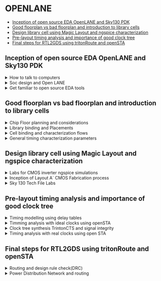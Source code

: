 # OPENLANE 
- [Inception of open source EDA OpenLANE and Sky130 PDK](#Inception-of-open-source-EDA-OpenLANE-and-Sky130-PDK)
- [Good floorplan vs bad floorplan and introduction to library cells](#Good-floorplan-vs-bad-floorplan-and-introduction-to-library-cells)
- [Design library cell using Magic Layout and ngspice characterization](#Design-library-cell-using-Magic-Layout-and-ngspice-characterization)
- [Pre-layout timing analysis and importance of good clock tree](#Pre-layout-timing-analysis-and-importance-of-good-clock-tree)
- [Final steps for RTL2GDS using tritonRoute and openSTA](#Final-steps-for-RTL2GDS-using-tritonRoute-and-openSTA)

##  Inception of open source EDA OpenLANE and Sky130 PDK

<details>
<summary>How to talk to computers</summary>

### How to talk to computers

+ Introduction to QFN-48 Package, chip, pads, core, die and IPs


**QFN-48 Package and Chip:**

- A QFN-48 package is a common type of package for microcontrollers.
- It measures 7mm x 7mm and houses a chip at its center.
- The chip is the central processing unit and is connected to the package using wire bonding.
- The chip contains components called "PADs" that link it to a circuit for signal processing.
- The open space within the chip is known as the "Core," which handles most of the processing tasks.
- The chip itself, known as the "Die," is a small piece of silicon where computations occur.
- Components like SRAM, ADC, DAC, and others within the chip are referred to as "Foundry IPs" (Intellectual Properties).

**Introduction to RISC-V:**

- RISC-V is an open-source instruction set architecture (ISA) based on reduced instruction set computing (RISC) principles.
- ISA defines the instructions a computer's processor can execute.
- To run a C program on specific hardware (e.g., QFN-48), it's compiled to RISC-V assembly language, then to machine language.
- Hardware Description Language (HDL) serves as an intermediary layer for hardware design.

**HDL (Hardware Description Language):**

- HDL is a specialized programming language used to describe electronic circuits and systems.
- Two primary types are Verilog and VHDL.

**RTL-GDS Flow:**

- RTL (Register-Transfer Level) is used to implement RISC-V specifications.
- Transitioning from RTL to GDS (Graphics Data System) aligns chip layout with RISC-V specifications.

**From Software Applications to Hardware:**

- Application software performs specific tasks for end-users.
- System software manages hardware resources and enables application execution.
- Operating systems control tasks like memory management, process scheduling, and file management.
- Compilers translate high-level code into assembly language.
- Assemblers translate assembly code into machine code.
- RTL represents digital circuit behavior.
- Hardware encompasses the physical components of a computer or electronic device.


</details>

<details>
<summary> Soc design and Open LANE</summary>

###  Soc design and Open LANE

**PDK (Process Design Kit):**
1. PDK is provided by semiconductor manufacturers.
2. It assists designers in creating integrated circuits (ICs) with specific fabrication processes.
3. PDK includes detailed information, models, and files tailored to the manufacturer's technology.
4. Designers rely on PDK to develop and validate their IC designs.
5. PDK ensures compatibility with the fabrication process and helps meet design requirements.

**EDA Tools (Electronic Design Automation Tools):**
1. EDA tools are software applications used for electronic system design.
2. They automate various design tasks for integrated circuits (ICs) and circuit boards.
3. EDA tools play a crucial role in verifying hardware functionality before manufacturing.
4. They enhance design efficiency and reduce errors in the design process.
5. EDA tools encompass a wide range of functions, from circuit simulation to layout design.

**Open-source Digital ASIC Design Components:**
1. RTL IP's (Register Transfer Level Intellectual Properties) are designs available from open repositories.
2. Open-source EDA tools, such as qflow and openROAD, are used for ASIC design and validation.
3. Open-source PDKs provide process-specific data and are essential for ASIC design.
4. The combination of these components enables fully open-source ASIC design.
5. Open-source resources promote transparency and accessibility in chip design.

**ASIC Design Flow:**
1. ASIC design flow is a structured process for creating custom integrated circuits (ICs).
2. It involves multiple stages, from RTL (Register Transfer Level) design to GDS2 layout generation.
3. Each stage has specific tasks, such as synthesis, placement, routing, and verification.
4. The goal is to transform a high-level RTL design into a manufacturable layout.
5. ASIC design flow ensures that the design adheres to fabrication and timing requirements.

**OpenLANE and Strive Chipsets:**
1. OpenLANE is an open-source toolchain for automating custom silicon chip design.
2. It reduces the need for human intervention in the design process.
3. OpenLANE is compatible with open PDKs like SkyWater and XFAB180.
4. Strive is a family of open-source System-on-Chips (SoCs).
5. Strive chipsets include open PDKs, EDA tools, and RTL designs.
6. Both OpenLANE and Strive contribute to the open-source hardware ecosystem, promoting accessibility and transparency in chip design.
</details>

<details>


<summary>Get familiar to open source EDA tools</summary>

### Get familiar to open source EDA tools

**Skywater-130 PDK (Process Design Kit):**
- The Skywater PDK files for this project are found under $PDK_ROOT.
- These files include:
  - **Skywater-pdk:** Contains all PDK-related files provided by the foundry.
  - **Open_pdks:** Includes scripts that bridge the gap between closed-source and open-source PDKs, ensuring compatibility with EDA tools.
  - **Sky130A:** Houses open-source compatible PDK files.

**Initiating OpenLane:**
- OpenLane is initiated using a key script called `flow.tcl`, which manages the design processes.
- To import the necessary software dependencies into OpenLane, use the command `package require openlane 0.9`.

**Components of OpenLane:**
- OpenLane consists of various components, including:
  - **Src folder:** Contains Verilog files and SDC (Synopsys Design Constraints) files.
  - **Config.tcl files:** These files store design-specific configuration settings used by OpenLane.

**Preparing the Design for the Flow:**
- To prepare the design for the flow, use the command `prep -design <design_name> -tag <tag>`.
- This step creates a "runs" directory where all the design results will be stored.

**Synthesis:**
- Synthesis is a crucial step in ASIC design.
- It is initiated using the command `run_synthesis`.
- An important early task is calculating the flop ratio, which is the ratio of D flip-flops to the total number of cells in the design.
</details>



## Good floorplan vs bad floorplan and introduction to library cells

<details>
<summary>Chip Floor planning and considerations</summary>

### Chip Floor planning and considerations

1. **Define Width and Height of Core and Die:**
   - The "die" encompasses the entire semiconductor chip, including the core, I/O pads, and additional features.
   - The "core" is the central area of the chip where most of the active circuitry resides, such as CPU, GPU, memory, and logic components.
   - Defining the width and height of both the core and die is crucial for setting the chip's overall dimensions and determining how much space each component can occupy within these boundaries.

2. **Utilization Factor:**
   - Utilization factor is a critical metric in floor planning that measures how efficiently the available chip area is utilized.
   - It is calculated as the ratio of the area occupied by the actual components (core, cells, etc.) to the total available chip area.
   - High utilization factors indicate efficient space usage, while low values may signify wasted space or inefficient placement.

3. **Location of Pre-Placed Cells:**
   - Pre-placed cells are specific blocks or cells (e.g., memories, clock gating cells) manually placed by the designer before automated placement tools are applied.
   - These cells have predetermined locations on the chip to optimize placement for performance, power, and routing considerations.
   - Careful placement of pre-placed cells can significantly impact the chip's overall performance and power efficiency.

4. **De-coupling Capacitors:**
   - De-coupling capacitors are essential components in large integrated circuits to address voltage drops and noise issues.
   - They work by storing electrical energy and discharging it quickly to filter out high-frequency noise and transient voltage fluctuations.
   - Properly sizing and placing de-coupling capacitors is critical for ensuring stable and noise-free operation of the chip.

5. **Power Planning:**
   - Power planning is a crucial aspect of floor planning that focuses on managing the distribution of power to various parts of the chip.
   - It aims to minimize noise in digital circuits caused by voltage droop (sudden voltage drops) and ground bounce (noise due to ground connections).
   - This involves designing robust power distribution networks (PDNs) with multiple power strap taps to reduce resistance and ensure a steady power supply to all components.

6. **Pin Placement:**
   - Pin placement optimization is vital for minimizing buffering, reducing power consumption, and meeting timing constraints.
   - HDL (Hardware Description Language) netlists guide the placement of specific pins, ensuring that critical connections are made efficiently.
   - Careful placement of pins is essential for achieving optimal chip performance and functionality.

7. **Steps to Run Floorplan using OpenLANE:**
   - Running floor planning in OpenLANE involves executing the "run_floorplan" command.
   - You need to navigate to the appropriate directory where the floorplan results are stored.
   - The "magic" tool is used with technology libraries (LEF and DEF files) to visualize the floorplan, allowing designers to inspect and refine the placement of components.

8. **Layout:**
   - Layout images provide a visual representation of the overall chip design, including detailed views of specific regions.
   - These images are essential for designers to assess the physical placement of components and identify any potential issues.

9. **Standard Cells:**
   - Standard cells are fundamental building blocks of digital circuits and include logic gates, flip-flops, and other basic components.
   - Displaying images of standard cells used in the chip design helps to understand the basic building blocks that make up the chip's digital logic.

</details>

<details>
<summary>Library binding and Placements</summary>

### Library binding and Placements

**Netlist Binding and Initial Place Design**

![image](https://github.com/ShashidharReddy01/pes_openlane_pd/assets/142148810/7c280c13-7fe3-4044-a5d5-e1777f75f922)

In real-life integrated circuit design, logic gates and cells are abstracted as rectangular or square components with specific dimensions. These dimensions are essential, as they determine how efficiently space is utilized on the chip. The placement of these components is a critical part of the design process.

**Library Consideration:**
- An essential aspect of chip design is the library, which contains various types of cells with different shapes, sizes, flavors, and timing characteristics.
- These cells serve as the fundamental building blocks of the chip and are selected based on their functionality and performance requirements.

**Placement in the Core Area:**
- Components from the netlist are strategically placed within the core area of the chip.
- Placement decisions take into account the convenience of distances from the pins and the signal propagation requirements of the circuit.
- For instance, when signals need to propagate quickly from one flip-flop (FF1) to another (FF2), they are placed in close proximity to minimize signal delay.
- Buffers may be added to ensure signal integrity when there is a slight delay for the signal to travel from the input pins to FF1.

![image](https://github.com/ShashidharReddy01/pes_openlane_pd/assets/142148810/425abd7c-a5e9-496b-a254-cf378d3cf712)


**Viewing the Placement:**
- To visualize the placement of components, the "run_placement" command is executed within the OpenLANE shell.
- This command reads the placement information from the '/picorv32a.placement.def' file generated during the placement step.
- By navigating to the placement directory using "cd ../placement/" and using the "magic" tool with technology libraries, designers can visualize the placement design.

![image](https://github.com/ShashidharReddy01/pes_openlane_pd/assets/142148810/33e3aa3a-dc6a-4c22-a0e0-1e582ba188af)

**Standard Ce
ll Rows:**
- The placement design consists of rows of standard cells, each containing logic gates, flip-flops, and other fundamental components.
- These rows are strategically organized to optimize chip performance, power efficiency, and manufacturability.
- Careful placement ensures that signals flow efficiently through the circuit while minimizing delays and maintaining signal integrity.

</details>

<details>
<summary>Cell binding and characterization flows</summary>

### Cell binding and characterization flows

**Cell Design Flow:**
- **Inputs:** Process Design Kits (PDKs) with DRC and LVS rules, SPICE models, library, and user-defined specs.
- **Design Steps:** Circuit Design, Layout Design (Euler Path and Stick Diagram), Characterization.
- **Outputs:** CDL (Circuit Description Language), GDSII, LEF, extracted SPICE netlist (.cir).

**Characterization Flow (for an inverter):**
1. **Read Model Files:** Gather information about the inverter's characteristics from model files.
2. **Read Extracted SPICE Netlist:** Obtain the SPICE netlist that describes the inverter's behavior.
3. **Recognize Buffer Behavior:** Identify the behavior of the inverter, which is essentially a buffer.
4. **Attach Power Sources:** Connect the necessary power sources to the circuit.
5. **Apply Stimulus:** Provide an input signal to the inverter.
6. **Read Sub-Circuit:** Analyze the sub-circuit of the inverter.
7. **Provide Output Capacitances:** Specify the required output capacitances.
8. **Provide Simulation Commands:** Set up simulation commands for characterization.


</details>

<details>
<summary>General timing characterization parameters</summary>

### General timing characterization parameters

**Timing Characterization:**
- **Slew Low Rise Threshold:** 20%
- **Slew High Rise Threshold:** 80%
- **Slew Low Fall Threshold:** 20%
- **Slew High Fall Threshold:** 80%
- **Input Rise Threshold:** 50%
- **Input Fall Threshold:** 50%
- **Output Rise Threshold:** 50%
- **Output Fall Threshold:** 50%
- **Propagation Delay:** Calculate as the time difference between time(out_fall_thr) and time(in_rise_thr).
- **Transition Time:**
  - On Rise: Calculate as time(slew_high_rise_thr) minus time(slew_low_rise_thr).
  - On Fall: Calculate as time(slew_high_fall_thr) minus time(slew_low_fall_thr).

These timing characteristics are vital for understanding and characterizing the inverter's performance and behavior within a digital circuit.
</details>

## Design library cell using Magic Layout and ngspice characterization

<details>
<summary>Labs for CMOS inverter ngspice simulations</summary>

### Labs for CMOS inverter ngspice simulations

**OpenLANE** allows users to make changes to environment variables on the fly. For instance, if we wish to change the pin placement from equidistant to some other style of placement we may do the following in the openLANE flow:

`set ::env(FP_IO_MODE) 2`

</details>

<details>
<summary>Inception of Layout A` CMOS Fabrication process</summary>

### Inception of Layout A` CMOS Fabrication process

SPICE Deck creation & Simulation
A SPICE deck includes information about the following:

+ Model description
+ Netlist description
+ Component connectivity
+ Component values
+ Capacitance load
+ Nodes
+ Simulation type and parameters
+ Libraries included

***CMOS inverter Switching Threshold Vm***
Thw sitching threshold of a CMOS inverter is the point on the transfer characteristic where Vin equals Vout (=Vm). At this point both PMOS and NOMOS are in ON state which gives rise to a leakage current

**16 Mask CMOS Fabrication**

The 16-mask CMOS process consists of the following steps:

+ Selection of subtrate: Secting the body/substrate material
+ Creating active region for transistors: Isolation between active region pockets by SiO2 and Si3N4 deposition followed by photolithography and etching
+ N-well and P-well formation: Ion implanation by Boron for P-well and by Phosphorous for N-well formation
+ Formation of gate terminal: NMOS and PMOS gates formed by photolithography techniques
+ LDD (lightly doped drain) formation: LDD formed to prevent hot electron effect
+ Source & drain formation: Screen oxide added to avoid channelling during implants followed by Aresenic implantation and annealing
+ Local interconnect formation: Removal of screen oxide by HF etching. Deposition of Ti for low resistant contacts
+ Higher level metal formation: CMP for planarization followed by TiN and Tungsten deposition. Top SiN layer for chip protection

**Inverter Standard cell Layout & SPICE extraction**
The Magic layout of a CMOS inverter will be used so as to intergate the inverter with the picorv32a design. To do this, inverter magic file is sourced from vsdstdcelldesign by cloning it within the openlane_working_dir/openlane directory as follows:

`git clone https://github.com/nickson-jose/vsdstdcelldesign`

![image](https://github.com/ShashidharReddy01/pes_openlane_pd/assets/142148810/f3725674-0176-4019-b5bd-f9c70eab2f56)

`cp sky130A.tech /home/vsduser/Desktop/work/tools/openlane_working_dir/openlane/vsdstdcelldesign`

` magic -T sky130A.tech sky130_inv.mag &`

![image](https://github.com/ShashidharReddy01/pes_openlane_pd/assets/142148810/311f0afd-d35d-4eab-bb49-4c59a65b78eb)

+ Press s 3 times on the layout and type `what` to view the selected layers as shown below

  ![image](https://github.com/ShashidharReddy01/pes_openlane_pd/assets/142148810/84ba35ce-eccc-4d9c-9d82-592411e494a0)

+ ```
     extract all
     ext2spice cthresh 0 rethresh 0
     ext2spice
  ```   
![image](https://github.com/ShashidharReddy01/pes_openlane_pd/assets/142148810/de22d1e3-e94b-4e6e-a45e-25ee42efed05)

This generates the sky130_in.spice file as shown above. This SPICE deck is edited to include pshort.lib and nshort.lib which are the PMOS and NMOS libraries respectively. In addition, the minimum grid size of inverter is measured from the magic layout and incorporated into the deck as: .option scale=0.01u. The model names in the MOSFET definitions are changed to pshort.model.0 and nshort.model.0 respectively for PMOS and NMOS. 

![image](https://github.com/ShashidharReddy01/pes_openlane_pd/assets/142148810/77547452-a0f4-42d9-b953-73bc76abaaa8)


</details>

<details>
<summary>Sky 130 Tech File Labs</summary>

***Steps to Create Standard Cell Layout and Extract Spice Netlist***
### Sky 130 Tech File Labs

![image](https://github.com/ShashidharReddy01/pes_openlane_pd/assets/142148810/d6d7c64d-5d19-485e-86bd-acf4be6c9304)

+ type box  in tkcon window to check the minimum value of the layout window.
+ we need to open the spice file using the command
  `gedit sky130_inv.spice`
+ We need to configure it to the below specifications.
  VDD VPWR 0 3.3V
  VSS VGND 0 0
  Va A VGND PUSLE(0V 3.3V 0 0.1ns 0.1 ns 2ns 4ns)
  .tran 1n 20n
  .control
  run 
  .endc
  .end
 ![image](https://github.com/ShashidharReddy01/pes_openlane_pd/assets/142148810/fb7dc0c6-c4a4-4013-91a8-8ab14f50f79d)


+ `ngspice sky130_inv.spice`

  ![image](https://github.com/ShashidharReddy01/pes_openlane_pd/assets/142148810/9cbbf017-a123-4134-88d6-202a5c0f7f4c)

+ `plot y vs time a`
  ![image](https://github.com/ShashidharReddy01/pes_openlane_pd/assets/142148810/cff2096b-c46f-4825-8f45-efb5a94946ff)
+ ![image](https://github.com/ShashidharReddy01/pes_openlane_pd/assets/142148810/654ed9f5-4904-4161-b482-9c7d49c0660d)
+ ![image](https://github.com/ShashidharReddy01/pes_openlane_pd/assets/142148810/bbef72dc-b1a5-4910-bd69-0f38a34e6359)
+ ![image](https://github.com/ShashidharReddy01/pes_openlane_pd/assets/142148810/b023099b-59ca-440a-b352-8f0f059aba07)

***Sky130 PDKS and Steps to Download Magic Tool***

` wget http://opencircuitdesign.com/open_pdks/archive/drc_tests.tgz`

![image](https://github.com/ShashidharReddy01/pes_openlane_pd/assets/142148810/ba583356-4d0c-483a-99c4-a548c16cb235)


`mv drc_tests.tgz Desktop/`

`tar xfz drc_tests.tgz `

`magic -d XR`

+ We click 'file' and open the 'met3.mag' file.
  ![image](https://github.com/ShashidharReddy01/pes_openlane_pd/assets/142148810/5848d511-95c4-4fbc-8440-77a5f040660c)

+ If we select an area and type drc why in the tkcon wndow, it will show us the DRC error.
  ![image](https://github.com/ShashidharReddy01/pes_openlane_pd/assets/142148810/1d4a3bbf-215e-4d1d-bcbc-bd96b94bd1a4)

+ To add contact cuts to metal3, first select an area using left and right click. Then hovering over the m3contact we click middle mouse button.
  ![image](https://github.com/ShashidharReddy01/pes_openlane_pd/assets/142148810/2502ea93-3ef7-480c-bf4e-d4fe897fc343)

+ ![image](https://github.com/ShashidharReddy01/pes_openlane_pd/assets/142148810/be7be7b6-c455-467b-a902-dfc4b245f4d0)
  ![image](https://github.com/ShashidharReddy01/pes_openlane_pd/assets/142148810/ed4c7380-be18-4929-b1db-b511be2de499)

+ ```
  load tech sky130A.tech
  drc check
  ```
  ![image](https://github.com/ShashidharReddy01/pes_openlane_pd/assets/142148810/3a112cd0-7320-4313-a1f5-78e477ca4d5a)



  ![image](https://github.com/ShashidharReddy01/pes_openlane_pd/assets/142148810/bb6d58be-54fe-497c-bb8a-2d8266e7c459)

+ ![image](https://github.com/ShashidharReddy01/pes_openlane_pd/assets/142148810/e2e2ee4f-1261-42a0-b12e-8941a9f5fa8f)
+ ![image](https://github.com/ShashidharReddy01/pes_openlane_pd/assets/142148810/66ce6665-0be5-4ee7-8533-7edfa4c68466)
+ ![image](https://github.com/ShashidharReddy01/pes_openlane_pd/assets/142148810/e38dcfa3-59de-472b-91d5-8ccb37f7bfa5)
 + Following changes to be done
  ![image](https://github.com/ShashidharReddy01/pes_openlane_pd/assets/142148810/72e955cc-fb40-4e97-8ac7-485b428b3e2d)
  ![image](https://github.com/ShashidharReddy01/pes_openlane_pd/assets/142148810/45168170-d35c-4427-80c9-44b54191d3e4)
+ ```
  tech load sky130A.tech
  drc check
  drc style drc(full)
  drc check
  ```
  ![image](https://github.com/ShashidharReddy01/pes_openlane_pd/assets/142148810/038b521d-9af9-403b-88e0-98ee3f225af0)
  ![image](https://github.com/ShashidharReddy01/pes_openlane_pd/assets/142148810/f2e69530-6bc2-478a-8e02-df25c8c6b919)
  - Select the existing nwell.4 and make a copy of it 
  - Now select a small area on the nwell.4 and add an 'nsubstratecontact' by hovering over it and clicking middle mouse button.



</details>


## Pre-layout timing analysis and importance of good clock tree

<details>
<summary>Timing modelling using delay tables</summary>

### Timing modelling using delay tables

***Convert Grid Info to Track Info***

![image](https://github.com/ShashidharReddy01/pes_openlane_pd/assets/142148810/07e89800-3f41-4ddf-b455-c531f6c15f20)

`less tracks.info`
![image](https://github.com/ShashidharReddy01/pes_openlane_pd/assets/142148810/f81fbe51-73c8-4f74-83ff-84d9ff5f642c)

+ The 'tracks.info' file is used during the routing stage.
+ Routes are the metal traces.
+ Since the PNR is an automated flow, we need to specify where all we want the routes to go.
+ ![image](https://github.com/ShashidharReddy01/pes_openlane_pd/assets/142148810/28110779-14da-42ae-98bf-e10351d3b257)
+ ![image](https://github.com/ShashidharReddy01/pes_openlane_pd/assets/142148810/5fe69c64-8720-41b1-8129-c5b63fdb34c3)
+ The next requirement is that the width of the cell should be the odd multiple of xpitch which is '0.46' as seen in the 'tracks.info' file.
+ As we can see it encloses two full boxes and two halves of one box, totally making three boxes as indicated by the white rectangle.

***Convert Magic Layout to Standard Cell LEF***

+ `save sky130_vsdinv.mag`
+ `lef write`
+ `less sky130_vsdinv.lef`
+ ![image](https://github.com/ShashidharReddy01/pes_openlane_pd/assets/142148810/73ea100d-e028-48b1-b959-fe1e610f6410)
+ ![image](https://github.com/ShashidharReddy01/pes_openlane_pd/assets/142148810/92785598-ed73-404d-a66c-f493f516b5e5)

***Steps to Include New Cell in Synthesis image***

We copy the .mag file that we created to the 'src' folder of picorv32a folder.
+ ![image](https://github.com/ShashidharReddy01/pes_openlane_pd/assets/142148810/1708b041-6734-41c5-bf35-198ddb860739)
+ ![image](https://github.com/ShashidharReddy01/pes_openlane_pd/assets/142148810/63ee6bf7-e0ce-490b-9dca-b10175cb70ff)
+ `vim config.tcl`
  ![image](https://github.com/ShashidharReddy01/pes_openlane_pd/assets/142148810/f4223662-619f-4e71-a108-57b76ce09738)
+ add these commands
  ```
  set ::env(LIB_SYNTH) "$::env(OPENLANE_ROOT)/designs/picorv32a/src/sky130/sky130_fd_sc_hd__typical.lib"
  set ::env(LIB_SLOWEST) "$::env(OPENLANE_ROOT)/designs/picorv32a/src/sky130/sky130_fd_sc_hd__slow.lib"
  set ::env(LIB_FASTEST) "$::env(OPENLANE_ROOT)/designs/picorv32a/src/sky130/sky130_fd_sc_hd__fast.lib"
  set ::env(LIB_TYPICAL) "$::env(OPENLANE_ROOT)/designs/picorv32a/src/sky130/sky130_fd_sc_hd__typical.lib"

  set ::env(EXTRA_LEFS) [glob $::env(OPENLANE_ROOT)/designs/$::env(DESIGN_NAME)/src/*.lef]
  ```
+ ![image](https://github.com/ShashidharReddy01/pes_openlane_pd/assets/142148810/ed864ce0-9d39-46bb-9651-43f5aee11220)
+ Open the OpenLANE interactive window and retrieve the 0.9 package.
  ```
  prep -design picorv32a -tag 16-09_19-58 -overwrite
  set lefs [glob $::env(DESIGN_DIR)/src/*.lef]
  add_lefs -src $lefs
  run_synthesis
  ```
  ![image](https://github.com/ShashidharReddy01/pes_openlane_pd/assets/142148810/5de8b539-77ae-4578-9ced-7f5802b8b59a)

  ![image](https://github.com/ShashidharReddy01/pes_openlane_pd/assets/142148810/5f581300-7a00-45f6-8977-1182557373c1)
  ![image](https://github.com/ShashidharReddy01/pes_openlane_pd/assets/142148810/7523edbd-56be-41b4-82d5-c34dcb13a13c)
  ![image](https://github.com/ShashidharReddy01/pes_openlane_pd/assets/142148810/f662f80c-b141-425d-9393-0a69a9bc59dd)


+ `init_floorplan
   run_placement`
  ![image](https://github.com/ShashidharReddy01/pes_openlane_pd/assets/142148810/2a252ae0-3596-40a0-acca-36f5ec0b763d)

+ `magic -T /home/vsduser/Desktop/work/tools/openlane_working_dir/pdks/sky130A/libs.tech/magic/sky130A.tech lef read ../../tmp/merged.lef def read picorv32a.placement.def &`


</details>

<details>
<summary>Timming analysis with ideal clocks using openSTA</summary>

### Timming analysis with ideal clocks using openSTA

+ ![image](https://github.com/ShashidharReddy01/pes_openlane_pd/assets/142148810/d679ec5e-fcca-41c0-b64b-8bbb497cbf8c)
+ ![image](https://github.com/ShashidharReddy01/pes_openlane_pd/assets/142148810/10d0d230-a905-481b-8e25-cae8acd57a1f)
+ create two files in openalane
  
   - ![image](https://github.com/ShashidharReddy01/pes_openlane_pd/assets/142148810/2910fef6-106b-4adf-9fe8-db639a9cfadf)

   - ![image](https://github.com/ShashidharReddy01/pes_openlane_pd/assets/142148810/7f90314f-c86b-47c6-9877-dab5ee613e11)
+ `sta pre_sta.conf`

  
</details>

<details>
<summary>Clock tree synthesis TrintonCTS and signal integrity</summary>

### Clock tree synthesis TrintonCTS and signal integrity

![image](https://github.com/ShashidharReddy01/pes_openlane_pd/assets/142148810/05f3ec72-6018-499a-990d-887571df46d0)

![image](https://github.com/ShashidharReddy01/pes_openlane_pd/assets/142148810/3b61293c-86bd-4f23-af55-097097818c16)

![image](https://github.com/ShashidharReddy01/pes_openlane_pd/assets/142148810/1b62459f-0e32-43e1-80c1-17f081060196)

![image](https://github.com/ShashidharReddy01/pes_openlane_pd/assets/142148810/e80a6b15-faee-4bab-94ef-05b7a75f6979)


</details>

<details>
<summary>Timing analysis with real clocks using open STA</summary>

### Timing analysis with real clocks using open STA

![image](https://github.com/ShashidharReddy01/pes_openlane_pd/assets/142148810/732b9197-34f6-4b4b-a690-024aacdb11bd)

![image](https://github.com/ShashidharReddy01/pes_openlane_pd/assets/142148810/62d346f0-9746-4bb7-81f0-8c2df3cabfd2)

![image](https://github.com/ShashidharReddy01/pes_openlane_pd/assets/142148810/f2cd6568-33f7-4211-b365-2a7d3497905a)

![image](https://github.com/ShashidharReddy01/pes_openlane_pd/assets/142148810/5f11307a-778e-4413-8a35-f5070fec38df)

![image](https://github.com/ShashidharReddy01/pes_openlane_pd/assets/142148810/db1c73d3-b955-4a7d-a79e-65d35f4eaae4)

```
openroad
write_db pico_cts.db
read_db pico_cts.db
read_verilog /openLANE_flow/designs/picorv32a/runs/03-07_11-25/results/synthesis/picorv32a.synthesis_cts.v
read_liberty $::env(LIB_SYNTH_COMPLETE)
link_design picorv32a
read_sdc /openLANE_flow/designs/picorv32a/src/my_base.sdc
set_propagated_clock (all_clocks)
report_checks -path_delay min_max -format full_clock_expanded -digits 4
```


``
report_clock_skew -hold
report clock_skew -setup
``


</details>

## Final steps for RTL2GDS using tritonRoute and openSTA

<details>
<summary>Routing and design rule check(DRC)</summary>

### Routing and design rule check(DRC)

+ Introduction to Maze Routing Â LeeÂs algorithm
+ Lees Algorithm conclusion
+ Design Rule Check

</details>

<details>
<summary>Power Distribution Network and routing</summary>

### Power Distribution Network and routing

`gen_pdn`


We can confirm the success of PDN by checking the current def environment variable: `echo $::env(CURRENT_DEF)`

***Routing***
OpenLANE uses the TritonRoute tool for routing. There are 2 stages of routing:

Global routing: Routing region is divided into rectangle grids which are represented as course 3D routes (Fastroute tool)
Detailed routing: Finer grids and routing guides used to implement physical wiring (TritonRoute tool)
Features of TritonRoute:

Honouring pre-processed route guides
Assumes that each net satisfies inter guide connectivity
Uses MILP based panel routing scheme
Intra-layer parallel and inter-layer sequential routing framework
Running routing step in TritonRoute as part of openLANE flow:

`run_routing`
SPEF Extraction

To use this engine we need to go to
`cd Desktop/work/tools/SPEF_Extractor`
`python3 /home/vsduser/Desktop/work/tools/openlane_working_dir/openlane/designs/picorv32a/runs/16-09_19-58/tmp/merged.lef` `/home/vsduser/Desktop/work/tools/openlane_working_dir/openlane/designs/picorv32a/runs/16-09_19-58/results/routing/picorv32a.def`
SPEF file is created in 
`/home/vsduser/Desktop/work/tools/openlane_working_dir/openlane/designs/picorv32a/runs/16-09_19-58/results/routing/`


</details>

